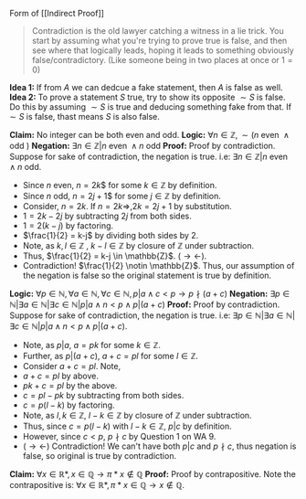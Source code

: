 Form of [[Indirect Proof]]

> Contradiction is the old lawyer catching a witness in a lie trick.  You start by assuming what you're trying to prove true is false, and then see where that logically leads, hoping it leads to something obviously false/contradictory. (Like someone being in two places at once or $1 = 0$)

<b>Idea 1:</b> If from $A$ we can dedcue a fake statement, then $A$ is false as well.
<b>Idea 2:</b> To prove a statement $S$ true, try to show its opposite $\sim S$ is false.  Do this by assuming $\sim S$ is true and deducing something fake from that.  If $\sim S$ is false, thast means $S$ is also false.

<b>Claim:</b> No integer can be both even and odd.
<b>Logic:</b>  $\forall n \in \mathbb{Z}, \sim (n \text{ even } \land \text{ odd })$
<b>Negation:</b>  $\exists n \in \mathbb{Z} | n \text{ even } \land n \text{ odd}$
<b>Proof:</b>  Proof by contradiction.  Suppose for sake of contradiction, the negation is true. i.e: $\exists n \in \mathbb{Z} | n \text{ even } \land n \text{ odd}$.
- Since $n$ even, $n = 2k$$ for some $k \in \mathbb{Z}$ by definition.
- Since $n$ odd, $n = 2j + 1$$ for some $j \in \mathbb{Z}$ by definition.
- Consider, $n = 2k$. If $n = 2k \Rightarrow, 2k = 2j +1$ by substitution.
- $1 = 2k -2j$ by subtracting $2j$ from both sides.
- $1 = 2(k-j)$ by factoring.
- $\frac{1}{2} = k-j$ by dividing both sides by $2$.
- Note, as $k, l \in \mathbb{Z}$ , $k-l \in \mathbb{Z}$ by closure of $\mathbb{Z}$ under subtraction.
- Thus, $\frac{1}{2} = k-j \in \mathbb{Z}$. ($\rightarrow \leftarrow$).
- Contradiction! $\frac{1}{2} \notin \mathbb{Z}$. Thus, our assumption of the negation is false so the original statement is true by definition.

<b>Logic:</b>  $\forall p \in \mathbb{N}, \forall a \in \mathbb{N}, \forall c \in \mathbb{N}, p|a \land c<p \rightarrow p \nmid (a + c)$
<b>Negation:</b>  $\exists p \in \mathbb{N} | \exists a \in \mathbb{N} | \exists c \in \mathbb{N} | p|a \land n < p \land p | (a+c)$
<b>Proof:</b>  Proof by contradiction.  Suppose for sake of contradiction, the negation is true. i.e: $\exists p \in \mathbb{N} | \exists a \in \mathbb{N} | \exists c \in \mathbb{N} | p|a \land n < p \land p | (a+c)$.
- Note, as $p|a$, $a=pk$ for some $k \in \mathbb{Z}$.
- Further, as $p|(a+c)$, $a+c = pl$ for some $l \in \mathbb{Z}$.
- Consider $a+c=pl$. Note,
- $a+c=pl$ by above.
- $pk+c=pl$ by the above.
- $c=pl-pk$ by subtracting from both sides.
- $c=p(l-k)$ by factoring.
- Note, as $l,k \in \mathbb{Z}$, $l-k \in \mathbb{Z}$ by closure of $\mathbb{Z}$ under subtraction.
- Thus, since $c=p(l-k)$ with $l-k \in \mathbb{Z}$, $p|c$ by definition.
- However, since $c < p$, $p \nmid c$ by Question 1 on WA 9.
- ($\rightarrow \leftarrow$) Contradiction!  We can't have both $p|c$ and $p \nmid c$, thus negation is false, so original is true by contradiction.

<b>Claim:</b> $\forall x \in \mathbb{R*}, x \in \mathbb{Q} \rightarrow \pi*x \notin \mathbb{Q}$
<b>Proof:</b> Proof by contrapositive. Note the contrapositive is: $\forall x \in \mathbb{R*}, \pi*x \in \mathbb{Q} \rightarrow x \notin \mathbb{Q}$.
